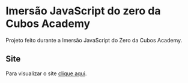 # Imersão JavaScript do zero da Cubos Academy

Projeto feito durante a Imersão JavaScript do Zero da Cubos Academy. 

## Site

Para visualizar o site <a href="https://placardejogo.netlify.app/" target="/_blank">clique aqui<a/>.
